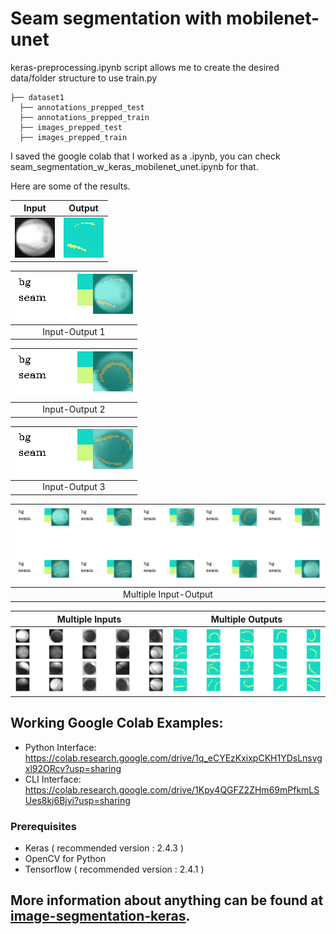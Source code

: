 # Seam segmentation with mobilenet-unet

keras-preprocessing.ipynb script allows me to create the desired data/folder structure to use train.py

    
    ├── dataset1          
      ├── annotations_prepped_test  
      ├── annotations_prepped_train  
      ├── images_prepped_test                                               
      ├── images_prepped_train                    

I saved the google colab that I worked as a .ipynb, you can check seam_segmentation_w_keras_mobilenet_unet.ipynb for that.


Here are some of the results.


Input             |  Output
:-------------------------:|:-------------------------:
![](input-1.png)  |  ![](output-1.png)


| ![combined-1.png](combined-1.png) | 
|:--:| 
| Input-Output 1 |

| ![combined-2.png](combined-2.png) | 
|:--:| 
| Input-Output 2 |


| ![combined-3.png](combined-3.png) | 
|:--:| 
| Input-Output 3 |

| ![more-combined.png](more-combined.png) | 
|:--:| 
| Multiple Input-Output |


Multiple Inputs            |  Multiple Outputs
:-------------------------:|:-------------------------:
![](multiple-inputs.png)  |  ![](multiple-outputs.png)

## Working Google Colab Examples:
* Python Interface: https://colab.research.google.com/drive/1q_eCYEzKxixpCKH1YDsLnsvgxl92ORcv?usp=sharing
* CLI Interface: https://colab.research.google.com/drive/1Kpy4QGFZ2ZHm69mPfkmLSUes8kj6Bjyi?usp=sharing

### Prerequisites

* Keras ( recommended version : 2.4.3 )
* OpenCV for Python
* Tensorflow ( recommended  version : 2.4.1 )

## More information about anything can be found at [image-segmentation-keras](https://github.com/divamgupta/image-segmentation-keras). 

